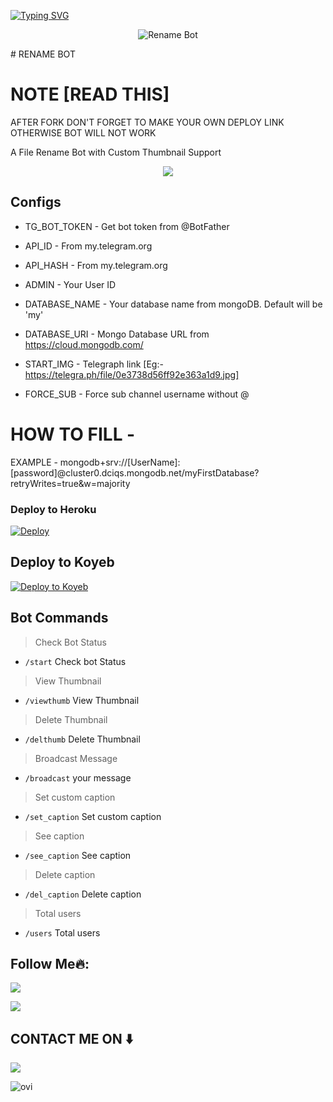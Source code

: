 
[![Typing SVG](https://readme-typing-svg.herokuapp.com?font=Fira+Code&weight=600&size=23&pause=1000&color=F70000&width=435&lines=%E2%98%9E+Hi+I'm+Devil's+Rename+Bot+%F0%9F%98%88)](https://git.io/typing-svg)

<p align="center">
  <img src="https://telegra.ph/file/0e3738d56ff92e363a1d9.jpg" alt="Rename Bot">
</p>
# RENAME BOT

# NOTE [READ THIS]

AFTER FORK DON'T FORGET TO MAKE YOUR OWN DEPLOY LINK OTHERWISE BOT WILL NOT WORK





A File Rename Bot with Custom Thumbnail Support



<p align="center">
  <a href="https://www.python.org">
    <img src="http://ForTheBadge.com/images/badges/made-with-python.svg">

  </a>
</p>
</p>






## Configs 

* TG_BOT_TOKEN  - Get bot token from @BotFather

* API_ID        - From my.telegram.org 

* API_HASH      - From my.telegram.org 

* ADMIN         - Your User ID 

* DATABASE_NAME  - Your database name from mongoDB. Default will be 'my'

* DATABASE_URI  - Mongo Database URL from https://cloud.mongodb.com/

* START_IMG - Telegraph link [Eg:- https://telegra.ph/file/0e3738d56ff92e363a1d9.jpg]

* FORCE_SUB - Force sub channel username without @

# HOW TO FILL -

EXAMPLE - mongodb+srv://[UserName]:[password]@cluster0.dciqs.mongodb.net/myFirstDatabase?retryWrites=true&w=majority





### Deploy to Heroku
[![Deploy](https://www.herokucdn.com/deploy/button.svg)](https://heroku.com/deploy?)

## Deploy to Koyeb
[![Deploy to Koyeb](https://www.koyeb.com/static/images/deploy/button.svg)](https://app.koyeb.com/deploy?)

## Bot Commands
> Check Bot Status
* `/start` Check bot Status
> View Thumbnail 
* `/viewthumb` View Thumbnail 
> Delete Thumbnail
* `/delthumb` Delete Thumbnail
> Broadcast Message
* `/broadcast` your message
> Set custom caption
* `/set_caption` Set custom caption
> See caption
* `/see_caption` See caption
> Delete caption
* `/del_caption` Delete caption
> Total users
* `/users` Total users

## Follow Me🔥:


<p align="left">
<a href="https://t.me/cinemala_com1"><img src="https://img.shields.io/badge/Join%20Our%20Group-Telegram-blue?style=for-the-badge&logo=telegram"></a>
</p>
<p align="left">
<a href="https://github.com/Devil-Botz/RenameBot"><img src="https://img.shields.io/badge/GitHub-Follow%20on%20GitHub-inactive.svg?style=for-the-badge&logo=github"></a>
</p>


##  CONTACT ME ON ⬇️ 

<p align="left">
<a href="https://t.me/Elsasupportgp"><img src="https://img.shields.io/badge/Support-red?style=for-the-badge&logo=telegram"></a>
</p>


<img src="https://github-readme-stats.vercel.app/api/top-langs?username=Devil-Botz&show_icons=true&locale=en&layout=compact&theme=chartreuse-dark" alt="ovi" />
